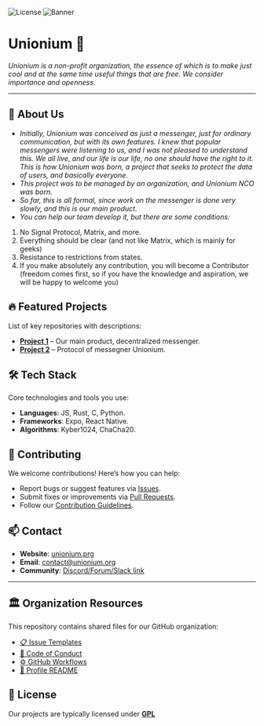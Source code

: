 ![License](https://img.shields.io/github/license/your-org/.github?style=flat-square)
![Banner](https://github.com/Unionium/.github/banner.png)
# Unionium 🚀  

*Unionium is a non-profit organization, the essence of which is to make just cool and at the same time useful things that are free. We consider importance and openness.*

---

## 📌 About Us  
- *Initially, Unionium was conceived as just a messenger, just for ordinary communication, but with its own features. I knew that popular messengers were listening to us, and I was not pleased to understand this. We all live, and our life is our life, no one should have the right to it. This is how Unionium was born, a project that seeks to protect the data of users, and basically everyone.*
- *This project was to be managed by an organization, and Unionium NCO was born.*
- *So far, this is all formal, since work on the messenger is done very slowly, and this is our main product.*
- *You can help our team develop it, but there are some conditions:* 
1. No Signal Protocol, Matrix, and more.
2. Everything should be clear (and not like Matrix, which is mainly for geeks)
3. Resistance to restrictions from states.
4. If you make absolutely any contribution, you will become a Contributor (freedom comes first, so if you have the knowledge and aspiration, we will be happy to welcome you)

## 🔥 Featured Projects  
List of key repositories with descriptions:  
- **[Project 1](https://github.com/unionium/unionium-msg)** – Our main product, decentralized messenger.  
- **[Project 2](https://github.com/unionium/uni_protocol)** – Protocol of messegner Unionium.  

## 🛠 Tech Stack  
Core technologies and tools you use:  
- **Languages**: JS, Rust, C, Python.  
- **Frameworks**: Expo, React Native. 
- **Algorithms**: Kyber1024, ChaCha20.

## 🌱 Contributing  
We welcome contributions! Here’s how you can help:  
- Report bugs or suggest features via [Issues](https://github.com/unionium/unionium-msg/issues).  
- Submit fixes or improvements via [Pull Requests](https://github.com/unionium/unionium-msg/pulls).  
- Follow our [Contribution Guidelines](https://github.com/unionium/.github/CONTRIBUTING.md).

## 📫 Contact  
- **Website**: [unionium.prg](https://unionium.org)  
- **Email**: contact@unionium.org 
- **Community**: [Discord/Forum/Slack link](https://unionium.org/commuinity)  

---

## 🏛 Organization Resources  
This repository contains shared files for our GitHub organization:  
- [📋 Issue Templates](https://github.com/unionium/.github/ISSUE_TEMPLATE/)  
- [📜 Code of Conduct](https://github.com/unionium/.github/CODE_OF_CONDUCT.md)  
- [⚙️ GitHub Workflows](https://github.com/unionium/.github/workflows/)  
- [👥 Profile README](https://github.com/unionium/.github/profile/README.md)  

## 📜 License  
Our projects are typically licensed under **[GPL](LICENSE)**
